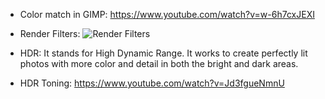 - Color match in GIMP: https://www.youtube.com/watch?v=w-6h7cxJEXI

- Render Filters: ![Render Filters](https://www.google.com/url?sa=i&url=https%3A%2F%2Fdeparkes.co.uk%2F2016%2F07%2F22%2Fgimp-instagram-filters%2F&psig=AOvVaw0a-DdYLAUeFjoxMcM7v22-&ust=1628537133120000&source=images&cd=vfe&ved=0CAsQjRxqFwoTCLC1jt2TovICFQAAAAAdAAAAABAJ)

- HDR: It stands for High Dynamic Range. It works to create perfectly lit photos with more color and detail in both the bright and dark areas.

- HDR Toning: https://www.youtube.com/watch?v=Jd3fgueNmnU
